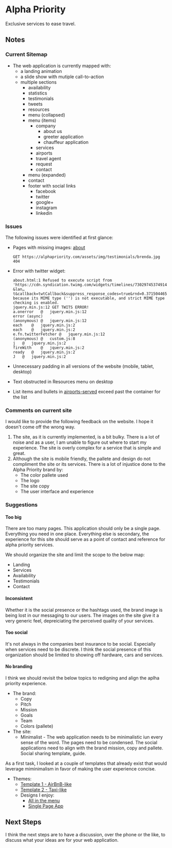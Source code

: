 # Alpha Priority

Exclusive services to ease travel.

## Notes

### Current Sitemap

* The web application is currently mapped with:
	* a landing animation
	* a slide show with mutiple call-to-action
	* multiple sections
		* availability
		* statistics
		* testimonials
		* tweets
		* resources
		* menu (collapsed)
		* menu (items)
			* company
				* about us
				* greeter application
				* chauffeur application
			* services
			* airports
			* travel agent
			* request
			* contact
		* menu (expanded)
		* contact
		* footer with social links
			* facebook
			* twitter
			* google+
			* instagram
			* linkedin

### Issues

The following issues were identified at first glance:

* Pages with missing images: [about](https://alphapriority.com/about.html)

	```
	GET https://alphapriority.com/assets/img/testimonials/brenda.jpg 404
	```

* Error with twitter widget:

	```
	about.html:1 Refused to execute script from 'https://cdn.syndication.twimg.com/widgets/timelines/730297453749149696?&lan…t&callback=twtCallback&suppress_response_codes=true&rnd=0.3715044653109525' because its MIME type ('') is not executable, and strict MIME type checking is enabled.
	jquery.min.js:12 GET TWITS ERROR!
	a.onerror	@	jquery.min.js:12
	error (async)		
	(anonymous)	@	jquery.min.js:12
	each	@	jquery.min.js:2
	each	@	jquery.min.js:2
	e.fn.twitterFetcher	@	jquery.min.js:12
	(anonymous)	@	custom.js:8
	j	@	jquery.min.js:2
	fireWith	@	jquery.min.js:2
	ready	@	jquery.min.js:2
	J	@	jquery.min.js:2
	```	
* Unnecessary padding in all versions of the website (mobile, tablet, desktop)
* Text obstructed in Resources menu on desktop
* List items and bullets in [airports-served](https://alphapriority.com/airports-served.html) exceed past the container for the list

### Comments on current site

I would like to provide the following feedback on the website. I hope it doesn't come off the wrong way. 

1. The site, as it is currently implemented, is a bit bulky. There is a lot of noise and as a user, I am unable to figure out where to start my experience. The site is overly complex for a service that is simple and great.
2. Although the site is mobile friendly, the pallete and design do not compliment the site or its services. There is a lot of injustice done to the Alpha Priority brand by:
	* The color pallete used
	* The logo
	* The site copy
	* The user interface and experience

### Suggestions

#### Too big

There are too many pages. This application should only be a single page. Everything you need in one place. Everything else is secondary, the experience for this site should serve as a point of contact and reference for alpha priority services. 

We should organize the site and limit the scope to the below map:

* Landing
* Services
* Availability
* Testimonials
* Contact

#### Inconsistent

Whether it is the social presence or the hashtags used, the brand image is being lost in our messaging to our users. The images on the site give it a very generic feel, depreiciating the perceived quality of your services.

#### Too social

It's not always in the companies best insurance to be social. Especially when services need to be discrete. I think the social presence of this organization should be limited to showing off hardware, cars and services. 

#### No branding

I think we should revisit the below topics to redigning and align the aplha priority experience.

* The brand:
	* Copy
	* Pitch
	* Mission
	* Goals
	* Team
	* Colors (pallete)
* The site:
	* Minimalist - The web application needs to be minimalistic iun every sense of the word. The pages need to be condensed. The social applications need to align with the brand mission, copy and pallete. Social sharing template, guide.

As a first task, I looked at a couple of templates that already exist that would leverage miminimalism in favor of making the user experience concise.

* Themes:
	* [Template 1 - AirBnB-like](https://livedemo00.template-help.com/wt_57751/)
	* [Template 2 - Taxi-like](http://www.coffeecreamthemes.com/themes/taxigrabber/html/)
	* Designs I enjoy:
		* [All in the menu](http://evoulve.com/)
		* [Single Page App](http://weaintplastic.com/)

## Next Steps

I think the next steps are to have a discussion, over the phone or the like, to discuss what your ideas are for your web application. 